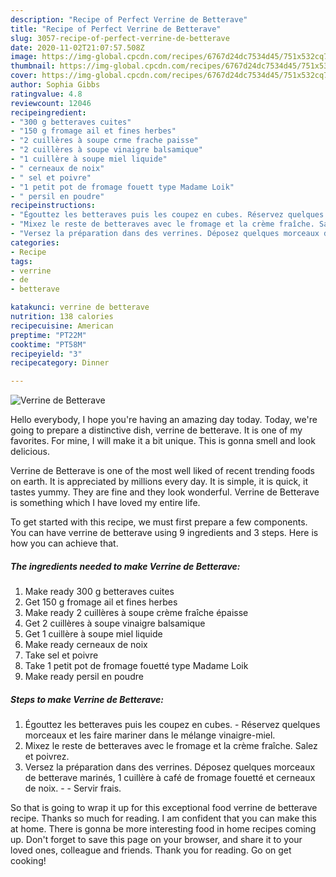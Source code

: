 ```yaml
---
description: "Recipe of Perfect Verrine de Betterave"
title: "Recipe of Perfect Verrine de Betterave"
slug: 3057-recipe-of-perfect-verrine-de-betterave
date: 2020-11-02T21:07:57.508Z
image: https://img-global.cpcdn.com/recipes/6767d24dc7534d45/751x532cq70/verrine-de-betterave-photo-principale-de-la-recette.jpg
thumbnail: https://img-global.cpcdn.com/recipes/6767d24dc7534d45/751x532cq70/verrine-de-betterave-photo-principale-de-la-recette.jpg
cover: https://img-global.cpcdn.com/recipes/6767d24dc7534d45/751x532cq70/verrine-de-betterave-photo-principale-de-la-recette.jpg
author: Sophia Gibbs
ratingvalue: 4.8
reviewcount: 12046
recipeingredient:
- "300 g betteraves cuites"
- "150 g fromage ail et fines herbes"
- "2 cuillères à soupe crme frache paisse"
- "2 cuillères à soupe vinaigre balsamique"
- "1 cuillère à soupe miel liquide"
- " cerneaux de noix"
- " sel et poivre"
- "1 petit pot de fromage fouett type Madame Loik"
- " persil en poudre"
recipeinstructions:
- "Égouttez les betteraves puis les coupez en cubes. Réservez quelques morceaux et les faire mariner dans le mélange vinaigre-miel."
- "Mixez le reste de betteraves avec le fromage et la crème fraîche. Salez et poivrez."
- "Versez la préparation dans des verrines. Déposez quelques morceaux de betterave marinés, 1 cuillère à café de fromage fouetté et cerneaux de noix.  Servir frais."
categories:
- Recipe
tags:
- verrine
- de
- betterave

katakunci: verrine de betterave 
nutrition: 138 calories
recipecuisine: American
preptime: "PT22M"
cooktime: "PT58M"
recipeyield: "3"
recipecategory: Dinner

---
```



![Verrine de Betterave](https://img-global.cpcdn.com/recipes/6767d24dc7534d45/751x532cq70/verrine-de-betterave-photo-principale-de-la-recette.jpg)

Hello everybody, I hope you're having an amazing day today. Today, we're going to prepare a distinctive dish, verrine de betterave. It is one of my favorites. For mine, I will make it a bit unique. This is gonna smell and look delicious.

Verrine de Betterave is one of the most well liked of recent trending foods on earth. It is appreciated by millions every day. It is simple, it is quick, it tastes yummy. They are fine and they look wonderful. Verrine de Betterave is something which I have loved my entire life.




To get started with this recipe, we must first prepare a few components. You can have verrine de betterave using 9 ingredients and 3 steps. Here is how you can achieve that.

<!--inarticleads1-->

##### The ingredients needed to make Verrine de Betterave:

1. Make ready 300 g betteraves cuites
1. Get 150 g fromage ail et fines herbes
1. Make ready 2 cuillères à soupe crème fraîche épaisse
1. Get 2 cuillères à soupe vinaigre balsamique
1. Get 1 cuillère à soupe miel liquide
1. Make ready  cerneaux de noix
1. Take  sel et poivre
1. Take 1 petit pot de fromage fouetté type Madame Loik
1. Make ready  persil en poudre




<!--inarticleads2-->

##### Steps to make Verrine de Betterave:

1. Égouttez les betteraves puis les coupez en cubes. - Réservez quelques morceaux et les faire mariner dans le mélange vinaigre-miel.
1. Mixez le reste de betteraves avec le fromage et la crème fraîche. Salez et poivrez.
1. Versez la préparation dans des verrines. Déposez quelques morceaux de betterave marinés, 1 cuillère à café de fromage fouetté et cerneaux de noix. -  - Servir frais.




So that is going to wrap it up for this exceptional food verrine de betterave recipe. Thanks so much for reading. I am confident that you can make this at home. There is gonna be more interesting food in home recipes coming up. Don't forget to save this page on your browser, and share it to your loved ones, colleague and friends. Thank you for reading. Go on get cooking!
